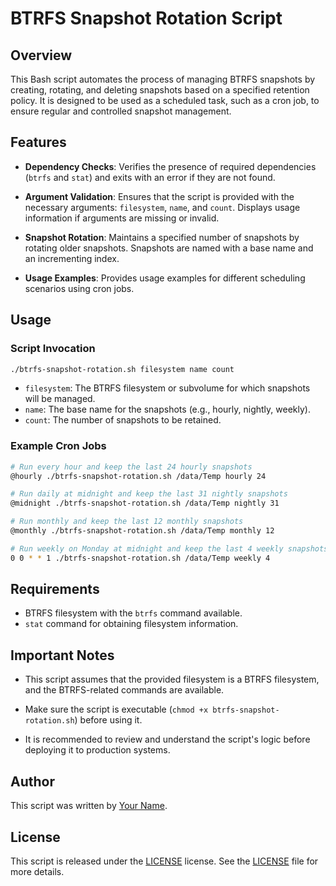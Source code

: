 # BTRFS Snapshot Rotation Script

## Overview

This Bash script automates the process of managing BTRFS snapshots by creating, rotating, and deleting snapshots based on a specified retention policy. It is designed to be used as a scheduled task, such as a cron job, to ensure regular and controlled snapshot management.

## Features

- **Dependency Checks**: Verifies the presence of required dependencies (`btrfs` and `stat`) and exits with an error if they are not found.

- **Argument Validation**: Ensures that the script is provided with the necessary arguments: `filesystem`, `name`, and `count`. Displays usage information if arguments are missing or invalid.

- **Snapshot Rotation**: Maintains a specified number of snapshots by rotating older snapshots. Snapshots are named with a base name and an incrementing index.

- **Usage Examples**: Provides usage examples for different scheduling scenarios using cron jobs.

## Usage

### Script Invocation

```bash
./btrfs-snapshot-rotation.sh filesystem name count
```

- `filesystem`: The BTRFS filesystem or subvolume for which snapshots will be managed.
- `name`: The base name for the snapshots (e.g., hourly, nightly, weekly).
- `count`: The number of snapshots to be retained.

### Example Cron Jobs

```bash
# Run every hour and keep the last 24 hourly snapshots
@hourly ./btrfs-snapshot-rotation.sh /data/Temp hourly 24

# Run daily at midnight and keep the last 31 nightly snapshots
@midnight ./btrfs-snapshot-rotation.sh /data/Temp nightly 31

# Run monthly and keep the last 12 monthly snapshots
@monthly ./btrfs-snapshot-rotation.sh /data/Temp monthly 12

# Run weekly on Monday at midnight and keep the last 4 weekly snapshots
0 0 * * 1 ./btrfs-snapshot-rotation.sh /data/Temp weekly 4
```

## Requirements

- BTRFS filesystem with the `btrfs` command available.
- `stat` command for obtaining filesystem information.

## Important Notes

- This script assumes that the provided filesystem is a BTRFS filesystem, and the BTRFS-related commands are available.

- Make sure the script is executable (`chmod +x btrfs-snapshot-rotation.sh`) before using it.

- It is recommended to review and understand the script's logic before deploying it to production systems.

## Author

This script was written by [Your Name].

## License

This script is released under the [LICENSE] license. See the [LICENSE] file for more details.

[Your Name]: <your@email.com>
[LICENSE]: LICENSE.md
